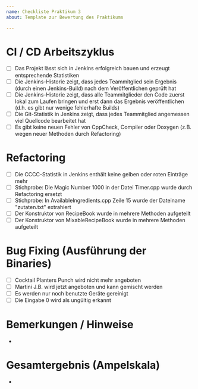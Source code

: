 ```yaml
---
name: Checkliste Praktikum 3
about: Template zur Bewertung des Praktikums

---
```


# CI / CD Arbeitszyklus
- [ ] Das Projekt lässt sich in Jenkins erfolgreich bauen und erzeugt entsprechende Statistiken
- [ ] Die Jenkins-Historie zeigt, dass jedes Teammitglied sein Ergebnis (durch einen Jenkins-Build) nach dem Veröffentlichen geprüft hat
- [ ] Die Jenkins-Historie zeigt, dass alle Teammitglieder  den Code zuerst lokal zum Laufen bringen und erst dann das Ergebnis veröffentlichen (d.h. es gibt nur wenige fehlerhafte Builds)
- [ ] Die Git-Statistik in Jenkins zeigt, dass jedes Teammitglied angemessen viel Quellcode bearbeitet hat
- [ ] Es gibt keine neuen Fehler von CppCheck, Compiler oder Doxygen (z.B. wegen neuer Methoden durch Refactoring)

# Refactoring
- [ ] Die CCCC-Statistik in Jenkins enthält keine gelben oder roten Einträge mehr
- [ ] Stichprobe: Die Magic Number 1000 in der Datei Timer.cpp wurde durch Refactoring ersetzt
- [ ] Stichprobe: In AvailableIngredients.cpp Zeile 15 wurde der Dateiname "zutaten.txt" extrahiert
- [ ] Der Konstruktor von RecipeBook wurde in mehrere Methoden aufgeteilt
- [ ] Der Konstruktor von MixableRecipeBook wurde in mehrere Methoden aufgeteilt

# Bug Fixing (Ausführung der Binaries)
- [ ] Cocktail Planters Punch wird nicht mehr angeboten
- [ ] Martini J.B. wird jetzt angeboten und kann gemischt werden 
- [ ] Es werden nur noch benutzte Geräte gereinigt
- [ ] Die Eingabe 0 wird als ungültig erkannt

# Bemerkungen / Hinweise
- 

# Gesamtergebnis (Ampelskala)
- 